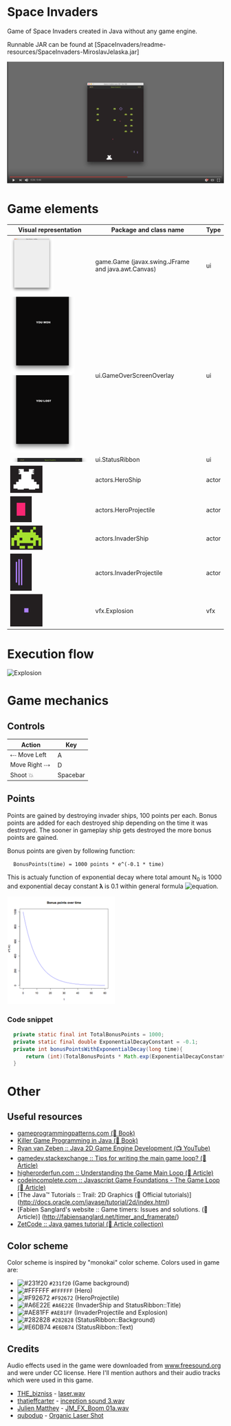 # Space Invaders
Game of Space Invaders created in Java without any game engine.

Runnable JAR can be found at [SpaceInvaders/readme-resources/SpaceInvaders-MiroslavJelaska.jar]

[![Preview of Space Invaders Game in Java (without game engine)](readme-resources/screenshot-youtube.png)](hhttps://youtu.be/QaZ_Egr-PVM "Preview of Space Invaders Game in Java (without game engine)")

# Game elements
Visual representation | Package and class name | Type
------------ | ------------- | -------------
<img src="readme-resources/JFrame and Canvas.png" alt="JFrame and Canvas" width="100"/> | game.Game (javax.swing.JFrame and java.awt.Canvas) | ui
<img src="readme-resources/GameOverScreenOverlay - You Won.png" alt="GameOverScreenOverlay - You Won" width="150"/> <img src="readme-resources/GameOverScreenOverlay - You Lost.png" alt="GameOverScreenOverlay - You Lost" width="150"/> | ui.GameOverScreenOverlay | ui
<img src="readme-resources/StatusRibbon.png" alt="StatusRibbon" width="350"/> | ui.StatusRibbon| ui
<img src="readme-resources/HeroShip.png" alt="HeroShip" width="75"/> | actors.HeroShip | actor
<img src="readme-resources/HeroProjectile.png" alt="HeroProjectile" width="50"/> | actors.HeroProjectile | actor
<img src="readme-resources/InvaderShip.png" alt="InvaderShip" width="75"/> | actors.InvaderShip | actor
<img src="readme-resources/InvaderProjectile - animation.gif" alt="InvaderProjectile" width="50"/> | actors.InvaderProjectile | actor
<img src="readme-resources/Explosion - animation.gif" alt="Explosion" width="75"/> | vfx.Explosion | vfx

# Execution flow
<img src="readme-resources/Flow diagram for SpaceInvaders.png" alt="Explosion" width="350"/> 

# Game mechanics
## Controls
| Action | Key      |
|--------|----------|
| ⤎ Move Left   | A       |
| Move Right ⤏  | D        |
| Shoot 💥 | Spacebar |

## Points
Points are gained by destroying invader ships, 100 points per each. Bonus points are added for each destroyed ship depending on the time it was destroyed. The sooner in gameplay ship gets destroyed the more bonus points are gained.

Bonus points are given by following function:
```
  BonusPoints(time) = 1000 points * e^(-0.1 * time)
```
This is actualy function of exponential decay where total amount N<sub>0</sub> is 1000 and exponential decay constant 𝛌 is 0.1 within general formula 
![equation](https://wikimedia.org/api/rest_v1/media/math/render/svg/baa07972d73b76745139edb5b4aa0aa3b9eac222).

<img src="readme-resources/bonus-points-plot.png" alt="Bonus points plot" width="250"/>

### Code snippet
``` Java
  private static final int TotalBonusPoints = 1000;
  private static final double ExponentialDecayConstant = -0.1;
  private int bonusPointsWithExponentialDecay(long time){
      return (int)(TotalBonusPoints * Math.exp(ExponentialDecayConstant * time));
  }
```

# Other

## Useful resources

* [gameprogrammingpatterns.com (📖 Book)](http://gameprogrammingpatterns.com/)
* [Killer Game Programming in Java (📖 Book)](https://www.amazon.com/Killer-Game-Programming-Andrew-Davison/dp/0596007302#immersive-view_1419346106105)
* [Ryan van Zeben :: Java 2D Game Engine Development (📺 YouTube)](https://www.youtube.com/playlist?list=PL8CAB66181A502179)
* [gamedev.stackexchange :: Tips for writing the main game loop? (📄 Article)](http://gamedev.stackexchange.com/questions/651/tips-for-writing-the-main-game-loop)
* [higherorderfun.com :: Understanding the Game Main Loop (📄 Article)](http://higherorderfun.com/blog/2010/08/17/understanding-the-game-main-loop/)
* [codeincomplete.com :: Javascript Game Foundations - The Game Loop (📄 Article)](http://codeincomplete.com/posts/javascript-game-foundations-the-game-loop/)
* [The Java™ Tutorials :: Trail: 2D Graphics (📄 Official tutorials)] (http://docs.oracle.com/javase/tutorial/2d/index.html)
* [Fabien Sanglard's website :: Game timers: Issues and solutions. (📄 Article)] (http://fabiensanglard.net/timer_and_framerate/)
* [ZetCode :: Java games tutorial (📄 Article collection)](http://zetcode.com/tutorials/javagamestutorial/)


## Color scheme
Color scheme is inspired by "monokai" color scheme. Colors used in game are:

* ![#231f20](http://placehold.it/15/231f20/000000?text=+) `#231f20` (Game background)
* ![#FFFFFF](http://placehold.it/15/FFFFFF/000000?text=+) `#FFFFFF` (Hero)
* ![#F92672](http://placehold.it/15/f03c15/000000?text=+) `#F92672` (HeroProjectile)
* ![#A6E22E](http://placehold.it/15/A6E22E/000000?text=+) `#A6E22E` (InvaderShip and StatusRibbon::Title)
* ![#AE81FF](http://placehold.it/15/AE81FF/000000?text=+) `#AE81FF` (InvaderProjectile and Explosion)
* ![#282828](http://placehold.it/15/282828/000000?text=+) `#282828` (StatusRibbon::Background)
* ![#E6DB74](http://placehold.it/15/E6DB74/000000?text=+) `#E6DB74` (StatusRibbon::Text)

## Credits
Audio effects used in the game were downloaded from www.freesound.org and were under CC license. Here I'll mention authors and their audio tracks which were used in this game.

* [THE_bizniss](https://www.freesound.org/people/THE_bizniss) - [laser.wav](https://www.freesound.org/people/THE_bizniss/sounds/39459/)
* [thatjeffcarter](https://www.freesound.org/people/thatjeffcarter) - [inception sound 3.wav](https://www.freesound.org/people/thatjeffcarter/sounds/106521)
* [Julien Matthey](https://www.freesound.org/people/Julien%20Matthey) - [JM_FX_Boom 01a.wav](https://www.freesound.org/people/Julien%20Matthey/sounds/201571)
* [qubodup](https://www.freesound.org/people/qubodup) - [Organic Laser Shot](https://www.freesound.org/people/qubodup/sounds/238991)
